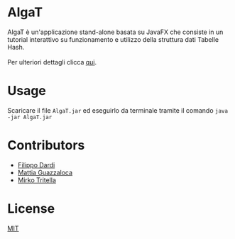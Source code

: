 # AlgaT
AlgaT è un'applicazione stand-alone basata su JavaFX che consiste
in un tutorial interattivo su funzionamento e utilizzo della
struttura dati Tabelle Hash.
<br><br>
Per ulteriori dettagli clicca [qui](https://github.com/St4rFox/AlgaT/blob/master/report.pdf).

# Usage
Scaricare il file `AlgaT.jar` ed eseguirlo da terminale tramite il comando `java -jar AlgaT.jar`

# Contributors
- [Filippo Dardi](https://github.com/ClettoArrighi)
- [Mattia Guazzaloca](https://github.com/St4rFox)
- [Mirko Tritella](https://github.com/Emeierkeio)

# License
[MIT](https://github.com/St4rFox/AlgaT/blob/master/LICENSE.md)